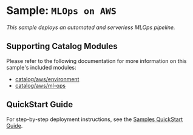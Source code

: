 # Sample: `MLOps on AWS`

_This sample deploys an automated and serverless MLOps pipeline._

## Supporting Catalog Modules

Please refer to the following documentation for more information on this sample's included
modules:

* [catalog/aws/environment](../../catalog/aws/environment/README.md)
* [catalog/aws/ml-ops](../../catalog/aws/ml-ops/README.md)

## QuickStart Guide

For step-by-step deployment instructions, see the
[Samples QuickStart Guide](../../docs/getting_started/samples.md).